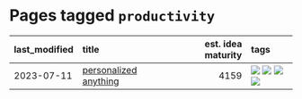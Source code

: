 # Pages tagged `productivity`

|last_modified|title|est. idea maturity|tags
|:---|:---|---:|:---|
|2023-07-11|[personalized anything](../personalized_anything.md)|4159|[![](https://img.shields.io/badge/tag-gdpr_data_export-193ec4)](../tags/gdpr_data_export.md) [![](https://img.shields.io/badge/tag-llm-8b3cb7)](../tags/llm.md) [![](https://img.shields.io/badge/tag-personalization-759071)](../tags/personalization.md) [![](https://img.shields.io/badge/tag-productivity-7a219d)](../tags/productivity.md)|